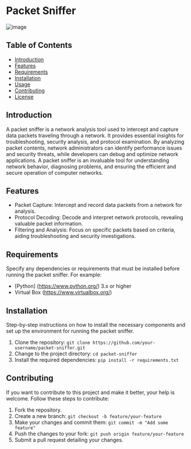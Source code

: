 # Packet Sniffer

![image](https://github.com/aashup1710/Packet_sniffer/assets/72152262/f00fc3d7-d6e1-46c4-a620-6ca053bd3e1b)


## Table of Contents

- [Introduction](#introduction)
- [Features](#features)
- [Requirements](#requirements)
- [Installation](#installation)
- [Usage](#usage)
- [Contributing](#contributing)
- [License](#license)

## Introduction

A packet sniffer is a network analysis tool used to intercept and capture data packets traveling through a network. It provides essential insights for troubleshooting, security analysis, and protocol examination. By analyzing packet contents, network administrators can identify performance issues and security threats, while developers can debug and optimize network applications. A packet sniffer is an invaluable tool for understanding network behavior, diagnosing problems, and ensuring the efficient and secure operation of computer networks.

## Features

- Packet Capture: Intercept and record data packets from a network for analysis.
- Protocol Decoding: Decode and interpret network protocols, revealing valuable packet information.
- Filtering and Analysis: Focus on specific packets based on criteria, aiding troubleshooting and security investigations.

## Requirements

Specify any dependencies or requirements that must be installed before running the packet sniffer. For example:

- [Python] (https://www.python.org/) 3.x or higher
- Virtual Box (https://www.virtualbox.org/)

## Installation

Step-by-step instructions on how to install the necessary components and set up the environment for running the packet sniffer.

1. Clone the repository: `git clone https://github.com/your-username/packet-sniffer.git`
2. Change to the project directory: `cd packet-sniffer`
3. Install the required dependencies: `pip install -r requirements.txt`


## Contributing

If you want to contribute to this project and make it better, your help is welcome. Follow these steps to contribute:

1. Fork the repository.
2. Create a new branch: `git checkout -b feature/your-feature`
3. Make your changes and commit them: `git commit -m "Add some feature"`
4. Push the changes to your fork: `git push origin feature/your-feature`
5. Submit a pull request detailing your changes.

